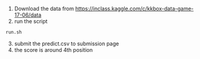 1. Download the data from https://inclass.kaggle.com/c/kkbox-data-game-17-06/data
2. run the script 
```sh
run.sh
```
3. submit the predict.csv to submission page
4. the score is around 4th position
